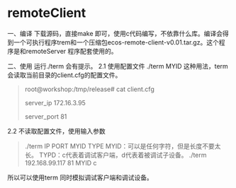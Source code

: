 # remoteClient
一、编译
  下载源码，直接make 即可，使用c代码编写，不依靠什么库。编译会得到一个可执行程序trem和一个压缩包ecos-remote-client-v0.01.tar.gz。这个程序是和remoteServer 程序配套使用的。
  
二、使用
运行./term 会有提示。
2.1 使用配置文件
./term MYID   这种用法，term 会读取当前目录的client.cfg的配置文件。
>root@workshop:/tmp/release# cat client.cfg 
>
>server_ip 172.16.3.95 
>
>server_port 81

2.2 不读取配置文件，使用输入参数
>./term IP PORT MYID TYPE
> MYID：可以是任何字符，但是长度不要太长。
> TYPD：c代表着调试客户端，d代表着被调试子设备。
./term 192.168.99.117 81 MYID c

所以可以使用term 同时模拟调试客户端和调试设备。
